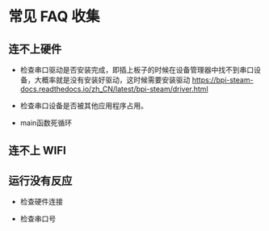 # 常见 FAQ 收集

## 连不上硬件

- 检查串口驱动是否安装完成，即插上板子的时候在设备管理器中找不到串口设备，大概率就是没有安装好驱动，这时候需要安装驱动
<https://bpi-steam-docs.readthedocs.io/zh_CN/latest/bpi-steam/driver.html>

- 检查串口设备是否被其他应用程序占用。
  
- main函数死循环
  
## 连不上 WIFI

## 运行没有反应

- 检查硬件连接

- 检查串口号
